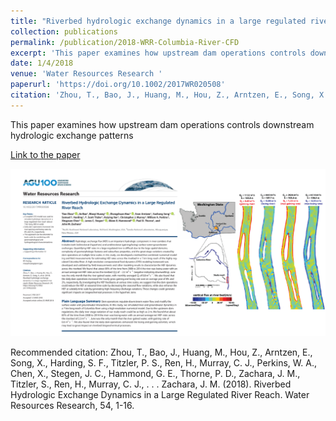 ```yaml
---
title: "Riverbed hydrologic exchange dynamics in a large regulated river reach"
collection: publications
permalink: /publication/2018-WRR-Columbia-River-CFD
excerpt: 'This paper examines how upstream dam operations controls downstream hydrologic exchange patterns'
date: 1/4/2018
venue: 'Water Resources Research '
paperurl: 'https://doi.org/10.1002/2017WR020508'
citation: 'Zhou, T., Bao, J., Huang, M., Hou, Z., Arntzen, E., Song, X., Harding, S. F., Titzler, P. S., Ren, H., Murray, C. J., Perkins, W. A., Chen, X., Stegen, J. C., Hammond, G. E., Thorne, P. D., Zachara, J. M., Titzler, S., Ren, H., Murray, C. J., . . .  Zachara, J. M. (2018). Riverbed Hydrologic Exchange Dynamics in a Large Regulated River Reach. Water Resources Research, 54, 1-16. '
---
```

This paper examines how upstream dam operations controls downstream hydrologic exchange patterns

[Link to the paper](https://doi.org/10.1002/2017WR020508)

![image](../images/papers/2018-WRR-Columbia-River-CFD.png)

Recommended citation: Zhou, T., Bao, J., Huang, M., Hou, Z., Arntzen, E., Song, X., Harding, S. F., Titzler, P. S., Ren, H., Murray, C. J., Perkins, W. A., Chen, X., Stegen, J. C., Hammond, G. E., Thorne, P. D., Zachara, J. M., Titzler, S., Ren, H., Murray, C. J., . . .  Zachara, J. M. (2018). Riverbed Hydrologic Exchange Dynamics in a Large Regulated River Reach. Water Resources Research, 54, 1-16. 